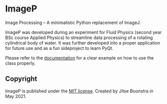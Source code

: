 # ImageP
 Image Processing – A minimalistic Python replacement of ImageJ.

ImageP was developed during an experiment for Fluid Physics (second year BSc course Applied Physics) to streamline data processing of a rotating cylindrical body of water. It was further developed into a proper application for future use and as a fun sideproject to learn PyQt.

Please refer to the [documentation](https://github.com/JitseB/ImageP/blob/main/DOCUMENTATION.md) for a clear example on how to use the class properly.

## Copyright
ImageP is published under the [MIT license](https://github.com/JitseB/ImageP/blob/main/LICENSE.md).
Created by Jitse Boonstra in May 2021.